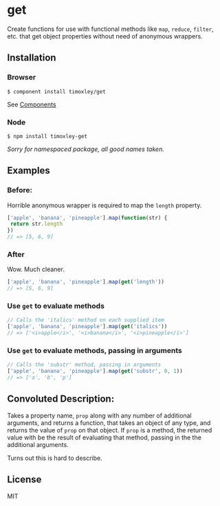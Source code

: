 # get

Create functions for use with functional methods like  `map`, `reduce`,
`filter`, etc. that get object properties without need of anonymous wrappers.

## Installation

### Browser
    $ component install timoxley/get

See [Components](https://github.com/component/component/)

### Node
    $ npm install timoxley-get

_Sorry for namespaced package, all good names taken._

## Examples

### Before:
Horrible anonymous wrapper is required to map the `length` property.

```js
['apple', 'banana', 'pineapple'].map(function(str) {
 return str.length
})
// => [5, 6, 9]
```

### After
Wow. Much cleaner.

```js
['apple', 'banana', 'pineapple'].map(get('length'))
// => [5, 6, 9]
```

### Use `get` to evaluate methods

```js
// Calls the 'italics' method on each supplied item
['apple', 'banana', 'pineapple'].map(get('italics'))
// => ['<i>apple</i>', '<i>banana</i>', '<i>pineapple</i>']
```

### Use `get` to evaluate methods, passing in arguments

```js
// Calls the 'substr' method, passing in arguments
['apple', 'banana', 'pineapple'].map(get('substr', 0, 1))
// => ['a', 'b', 'p']
```

## Convoluted Description:
Takes a property name, `prop` along with any number of additional
arguments, and returns a function, that takes an object of any type, and
returns the value of `prop` on that object. If `prop` is a method, the
returned value with be the result of evaluating that method, passing in
the the additional arguments.

Turns out this is hard to describe.

## License

  MIT
